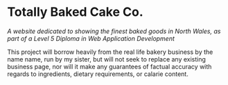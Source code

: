 # Totally Baked Cake Co.
_A website dedicated to showing the finest baked goods in North Wales, as part of  a Level 5 Diploma in Web Application Development_ 

This project will borrow heavily from the real life bakery business by the name name, run by my sister, but will not seek to replace any existing business page, nor will it make any guarantees of factual accuracy with regards to ingredients, dietary requirements, or calarie content.

